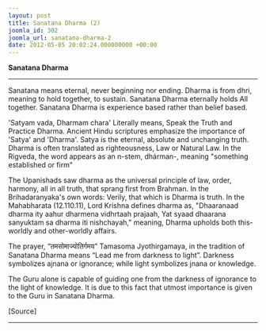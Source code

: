 ```yaml
---
layout: post
title: Sanatana Dharma (2)
joomla_id: 302
joomla_url: sanatana-dharma-2
date: 2012-05-05 20:02:24.000000000 +00:00
---
```

 **Sanatana Dharma**

* * *

Sanatana means eternal, never beginning nor ending. Dharma is from dhri, meaning to hold together, to sustain. Sanatana Dharma eternally holds All together. Sanatana Dharma is experience based rather than belief based.

'Satyam vada, Dharmam chara' Literally means, Speak the Truth and Practice Dharma. Ancient Hindu scriptures emphasize the importance of 'Satya' and 'Dharma'. Satya is the eternal, absolute and unchanging truth. Dharma is often translated as righteousness, Law or Natural Law. In the Rigveda, the word appears as an n-stem, dhárman-, meaning "something established or firm"

The Upanishads saw dharma as the universal principle of law, order, harmony, all in all truth, that sprang first from Brahman. In the Brihadaranyaka's own words: Verily, that which is Dharma is truth. In the Mahabharata (12.110.11), Lord Krishna defines dharma as, "Dhaaranaad dharma ity aahur dharmena vidhrtaah prajaah, Yat syaad dhaarana sanyuktam sa dharma iti nishchayah," meaning, Dharma upholds both this-worldly and other-worldly affairs.

The prayer, “तमसोमाज्योतिर्गमय” Tamasoma Jyothirgamaya, in the tradition of Sanatana Dharma means “Lead me from darkness to light”. Darkness symbolizes ajnana or ignorance; while light symbolizes jnana or knowledge.

The Guru alone is capable of guiding one from the darkness of ignorance to the light of knowledge. It is due to this fact that utmost importance is given to the Guru in Sanatana Dharma.

[Source]

* * *





